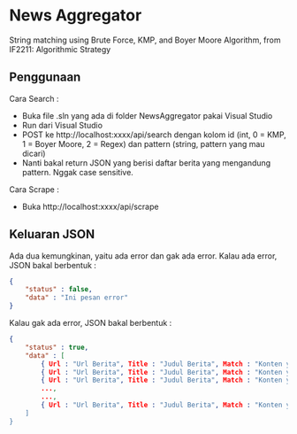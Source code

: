 # News Aggregator

 String matching using Brute Force, KMP, and Boyer Moore Algorithm, from IF2211: Algorithmic Strategy

## Penggunaan
Cara Search :
- Buka file .sln yang ada di folder NewsAggregator pakai Visual Studio
- Run dari Visual Studio
- POST ke http://localhost:xxxx/api/search dengan kolom id (int, 0 = KMP, 1 = Boyer Moore, 2 = Regex) dan pattern (string, pattern yang mau dicari)
- Nanti bakal return JSON yang berisi daftar berita yang mengandung pattern. Nggak case sensitive.

Cara Scrape :
- Buka http://localhost:xxxx/api/scrape

## Keluaran JSON
Ada dua kemungkinan, yaitu ada error dan gak ada error. Kalau ada error, JSON bakal berbentuk :
```json
{
	"status" : false,
	"data" : "Ini pesan error"
}
```

Kalau gak ada error, JSON bakal berbentuk :
```json
{
	"status" : true,
	"data" : [
		{ Url : "Url Berita", Title : "Judul Berita", Match : "Konten yang sesuai dengan yang dicari"},
		{ Url : "Url Berita", Title : "Judul Berita", Match : "Konten yang sesuai dengan yang dicari"},
		{ Url : "Url Berita", Title : "Judul Berita", Match : "Konten yang sesuai dengan yang dicari"},
		...,
		...,
		{ Url : "Url Berita", Title : "Judul Berita", Match : "Konten yang sesuai dengan yang dicari}
	]
}
```
